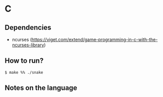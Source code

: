 # C

## Dependencies
  - ncurses (https://viget.com/extend/game-programming-in-c-with-the-ncurses-library)


## How to run?
```
$ make %% ./snake
```


## Notes on the language
